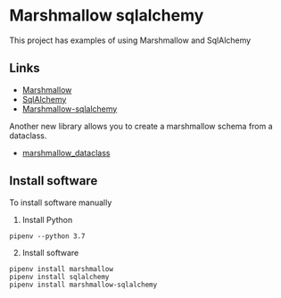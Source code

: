 # Marshmallow sqlalchemy

This project has examples of using Marshmallow and SqlAlchemy

## Links

* [Marshmallow][100]
* [SqlAlchemy][110]
* [Marshmallow-sqlalchemy][120]

[100]: https://marshmallow.readthedocs.io/en/3.0/
[110]: https://www.sqlalchemy.org/
[120]: https://marshmallow-sqlalchemy.readthedocs.io/en/latest/

Another new library allows you to create a marshmallow schema from a dataclass.

* [marshmallow_dataclass][130]

[130]: https://github.com/lovasoa/marshmallow_dataclass

## Install software

To install software manually

1. Install Python

```
pipenv --python 3.7
```

2. Install software

```
pipenv install marshmallow
pipenv install sqlalchemy
pipenv install marshmallow-sqlalchemy
```
